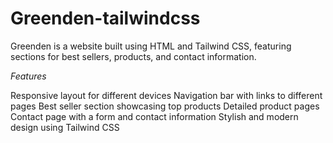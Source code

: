 # Greenden-tailwindcss

Greenden is a website built using HTML and Tailwind CSS, featuring sections for best sellers, products, and contact information.

*Features*

Responsive layout for different devices
Navigation bar with links to different pages
Best seller section showcasing top products
Detailed product pages
Contact page with a form and contact information
Stylish and modern design using Tailwind CSS
